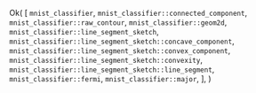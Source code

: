Ok(
    [
        `mnist_classifier`,
        `mnist_classifier::connected_component`,
        `mnist_classifier::raw_contour`,
        `mnist_classifier::geom2d`,
        `mnist_classifier::line_segment_sketch`,
        `mnist_classifier::line_segment_sketch::concave_component`,
        `mnist_classifier::line_segment_sketch::convex_component`,
        `mnist_classifier::line_segment_sketch::convexity`,
        `mnist_classifier::line_segment_sketch::line_segment`,
        `mnist_classifier::fermi`,
        `mnist_classifier::major`,
    ],
)